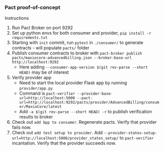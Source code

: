 ### Pact proof-of-concept

Instructions
1. Run Pact Broker on port 9292
2. Set up python envs for both consumer and provider, `pip install -r requirements.txt`
3. Starting with `init` commit, run `pytest` in `./consumer/` to generate contracts - will populate `pacts/` folder
4. Publish consumer contracts to broker with `pact-broker publish pacts/maxiocore-advancedbilling.json --broker-base-url http://localhost:9292`
   - Here adding `--consumer-app-version $(git rev-parse --short HEAD)` may be of interest
5. Verify provider app
   - Need to start the local provider Flask app by running `provider/app.py` 
   - Command is `pact-verifier --provider-base-url=http://localhost:5000 --pact-url=http://localhost:9292/pacts/provider/AdvancedBilling/consumer/MaxioCore/latest`
   - Add `-a $(git rev-parse --short HEAD) -r` to publish verification results to broker
6. Check out `add bpp to consumer`. Regenerate pacts. Verify that provider fails now.
7. Check out `add test setup to provider`. Add
   `--provider-states-setup-url=http://localhost:5000/provider_states_setup/` to `pact-verifier` incantation. Verify that the provider succeeds now.
